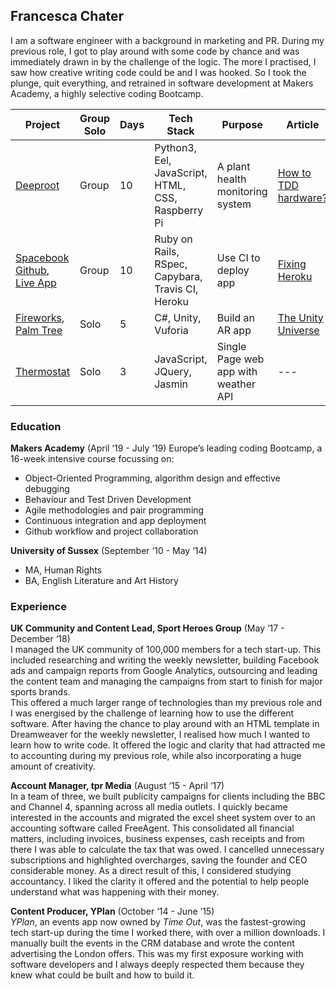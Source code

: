 ## Francesca Chater 

I am a software engineer with a background in marketing and PR. During my previous role, I got to play around with some code by chance and was immediately drawn in by the challenge of the logic. The more I practised, I saw how creative writing code could be and I was hooked. So I took the plunge, quit everything, and retrained in software development at Makers Academy, a highly selective coding Bootcamp.


Project | Group  Solo | Days | Tech Stack | Purpose | Article
----|-----|-----|-----|-----|-----
[Deeproot](https://github.com/breycarr/deep_root) | Group | 10 | Python3, Eel, JavaScript, HTML, CSS, Raspberry Pi |A plant health monitoring system | [How to TDD hardware?](https://medium.com/@fetc/how-do-you-tdd-code-with-hardware-afc0518e3260)
[Spacebook Github](https://github.com/fetc90/acebook-spacebook), <br> [Live App](https://acebook-spacebook.herokuapp.com/) | Group | 10 | Ruby on Rails, RSpec, Capybara, Travis CI, Heroku | Use CI to deploy app | [Fixing Heroku](https://medium.com/@fetc/fixing-heroku-a8fa93605b91)
[Fireworks](https://github.com/fetc90/fireworks), <br> [Palm Tree](https://github.com/fetc90/palm-tree) | Solo | 5 | C#, Unity, Vuforia | Build an AR app | [The Unity Universe](https://medium.com/@fetc/unity-universe-40674d850652)
[Thermostat](https://github.com/fetc90/thermostatJS) | Solo | 3 | JavaScript, JQuery, Jasmin | Single Page web app with weather API| ---

### Education  
**Makers Academy** (April ‘19 - July ‘19)
Europe’s leading coding Bootcamp, a 16-week intensive course focussing on:
* Object-Oriented Programming, algorithm design and effective debugging
* Behaviour and Test Driven Development
* Agile methodologies and pair programming
* Continuous integration and app deployment
* Github workflow and project collaboration

**University of Sussex** (September ‘10 - May ’14)
* MA, Human Rights 
* BA, English Literature and Art History

### Experience
**UK Community and Content Lead, Sport Heroes Group** (May ‘17 - December ‘18) <br>
I managed the UK community of 100,000 members for a tech start-up. This included researching and writing the weekly newsletter, building Facebook ads and campaign reports from Google Analytics, outsourcing and leading the content team and managing the campaigns from start to finish for major sports brands. 
<br>
This offered a much larger range of technologies than my previous role and I was energised by the challenge of learning how to use the different software. After having the chance to play around with an HTML template in Dreamweaver for the weekly newsletter, I realised how much I wanted to learn how to write code. It offered the logic and clarity that had attracted me to accounting during my previous role, while also incorporating a huge amount of creativity.

**Account Manager, tpr Media** (August ‘15 - April ‘17) <br>
In a team of three, we built publicity campaigns for clients including the BBC and Channel 4, spanning across all media outlets. I quickly became interested in the accounts and migrated the excel sheet system over to an accounting software called FreeAgent. This consolidated all financial matters, including invoices, business expenses, cash receipts and from there I was able to calculate the tax that was owed. I cancelled unnecessary subscriptions and highlighted overcharges, saving the founder and CEO considerable money. As a direct result of this, I considered studying accountancy. I liked the clarity it offered and the potential to help people understand what was happening with their money.

**Content Producer, YPlan** (October ‘14 - June ‘15) <br>
_YPlan_, an events app now owned by _Time Out_, was the fastest-growing tech start-up during the time I worked there, with over a million downloads. I manually built the events in the CRM database and wrote the content advertising the London offers. This was my first exposure working with software developers and I always deeply respected them because they knew what could be built and how to build it.
